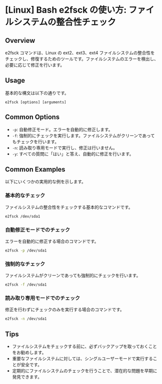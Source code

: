 # [Linux] Bash e2fsck の使い方: ファイルシステムの整合性チェック

## Overview
e2fsck コマンドは、Linux の ext2、ext3、ext4 ファイルシステムの整合性をチェックし、修復するためのツールです。ファイルシステムのエラーを検出し、必要に応じて修正を行います。

## Usage
基本的な構文は以下の通りです。

```
e2fsck [options] [arguments]
```

## Common Options
- `-p`: 自動修正モード。エラーを自動的に修正します。
- `-f`: 強制的にチェックを実行します。ファイルシステムがクリーンであってもチェックを行います。
- `-n`: 読み取り専用モードで実行し、修正は行いません。
- `-y`: すべての質問に「はい」と答え、自動的に修正を行います。

## Common Examples
以下にいくつかの実用的な例を示します。

### 基本的なチェック
ファイルシステムの整合性をチェックする基本的なコマンドです。
```bash
e2fsck /dev/sda1
```

### 自動修正モードでのチェック
エラーを自動的に修正する場合のコマンドです。
```bash
e2fsck -p /dev/sda1
```

### 強制的なチェック
ファイルシステムがクリーンであっても強制的にチェックを行います。
```bash
e2fsck -f /dev/sda1
```

### 読み取り専用モードでのチェック
修正を行わずにチェックのみを実行する場合のコマンドです。
```bash
e2fsck -n /dev/sda1
```

## Tips
- ファイルシステムをチェックする前に、必ずバックアップを取っておくことをお勧めします。
- 重要なファイルシステムに対しては、シングルユーザーモードで実行することが安全です。
- 定期的にファイルシステムのチェックを行うことで、潜在的な問題を早期に発見できます。